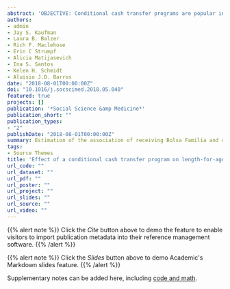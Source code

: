 ```yaml
---
abstract: 'OBJECTIVE: Conditional cash transfer programs are popular internationally and represent a large investment in child health. Evidence of their impact on child nutrition status remains weak and inconsistent, particularly for Bolsa Familia, the Brazilian conditional cash transfer program and one of the world&#39;s largest. Our objective was to estimate the effect of the Brazilian conditional cash transfer program, Bolsa Familia (BF), on child nutritional status as measured by length-for-age z-score (LAZ) and weight-for-age z-score (WAZ) at 24 months. <br> METHODS: We analyzed the 1703 children eligible for BF from the 2004 Pelotas Birth Cohort. Children were divided into three exposure groups by total amount of money their household received from BF in 24 months: no BF, low BF (???R$1000) and high BF (>R$1000). Using a doubly robust semiparametric estimation method we estimated the effect of receiving low and high levels of BF on LAZ and WAZ at 24 months. RESULTS: After adjustment for measured confounders, the expected difference in LAZ between children that received low or high levels of BF compared to no BF was -0.14 [95% confidence interval (CI): -0.27, -0.02] and -0.20 (95% CI: -0.33, -0.08) respectively. For WAZ the estimated differences were -0.04 (95% CI: -0.17, 0.08) for low levels versus no BF and -0.18 (95% CI: -0.30, -0.05) for high levels versus no BF. The expected difference in population LAZ had all eligible households received it and population LAZ under no BF was -0.15 (95% CI: -0.26, -0.04). Sensitivity analyses suggested only a strong confounder could explain away these results. CONCLUSIONS: Among participants of the 2004 Pelotas Birth Cohort, BF was associated with a reduction in LAZ and WAZ in 24 month old children.'
authors:
- admin
- Jay S. Kaufman
- Laura B. Balzer
- Rich F. Maclehose
- Erin C Strumpf
- Alicia Matijasevich
- Ina S. Santos
- Kelen H. Schmidt
- Aluisio J.D. Barros
date: "2018-08-01T00:00:00Z"
doi: "10.1016/j.socscimed.2018.05.040"
featured: true
projects: []
publication: '*Social Science &amp Medicine*'
publication_short: ""
publication_types:
- "2"
publishDate: "2018-08-01T00:00:00Z"
summary: Estimation of the association of receiving Bolsa Familia and child growth.
tags:
- Source Themes
title: 'Effect of a conditional cash transfer program on length-for-age and weight-for-age in Brazilian infants at 24 months using doubly-robust, targeted estimation'
url_code: ""
url_dataset: ""
url_pdf: ""
url_poster: ""
url_project: ""
url_slides: ""
url_source: ""
url_video: ""
---
```


{{% alert note %}}
Click the *Cite* button above to demo the feature to enable visitors to import publication metadata into their reference management software.
{{% /alert %}}

{{% alert note %}}
Click the *Slides* button above to demo Academic's Markdown slides feature.
{{% /alert %}}

Supplementary notes can be added here, including [code and math](https://sourcethemes.com/academic/docs/writing-markdown-latex/).
